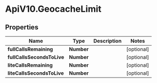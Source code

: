 # ApiV10.GeocacheLimit

## Properties

Name | Type | Description | Notes
------------ | ------------- | ------------- | -------------
**fullCallsRemaining** | **Number** |  | [optional] 
**fullCallsSecondsToLive** | **Number** |  | [optional] 
**liteCallsRemaining** | **Number** |  | [optional] 
**liteCallsSecondsToLive** | **Number** |  | [optional] 


